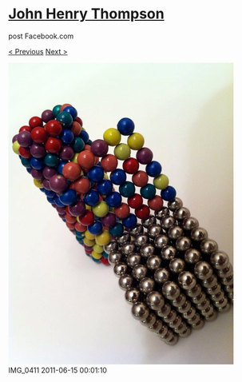 # [John Henry Thompson](../README.md)
post Facebook.com

[< Previous](2011-06-15-7.md) [Next >](2011-06-15-9.md)

[![](../media/2011-06-15/Magnetic-Balls-IMG_0411.jpg)](../README.md)
IMG_0411
2011-06-15 00:01:10